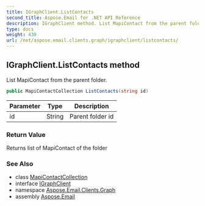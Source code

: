 ```yaml
---
title: IGraphClient.ListContacts
second_title: Aspose.Email for .NET API Reference
description: IGraphClient method. List MapiContact from the parent folder
type: docs
weight: 430
url: /net/aspose.email.clients.graph/igraphclient/listcontacts/
---
```

## IGraphClient.ListContacts method

List MapiContact from the parent folder.

```csharp
public MapiContactCollection ListContacts(string id)
```

| Parameter | Type | Description |
| --- | --- | --- |
| id | String | Parent folder id |

### Return Value

Returns list of MapiContact of the folder

### See Also

* class [MapiContactCollection](../../../aspose.email.mapi/mapicontactcollection/)
* interface [IGraphClient](../)
* namespace [Aspose.Email.Clients.Graph](../../igraphclient/)
* assembly [Aspose.Email](../../../)


